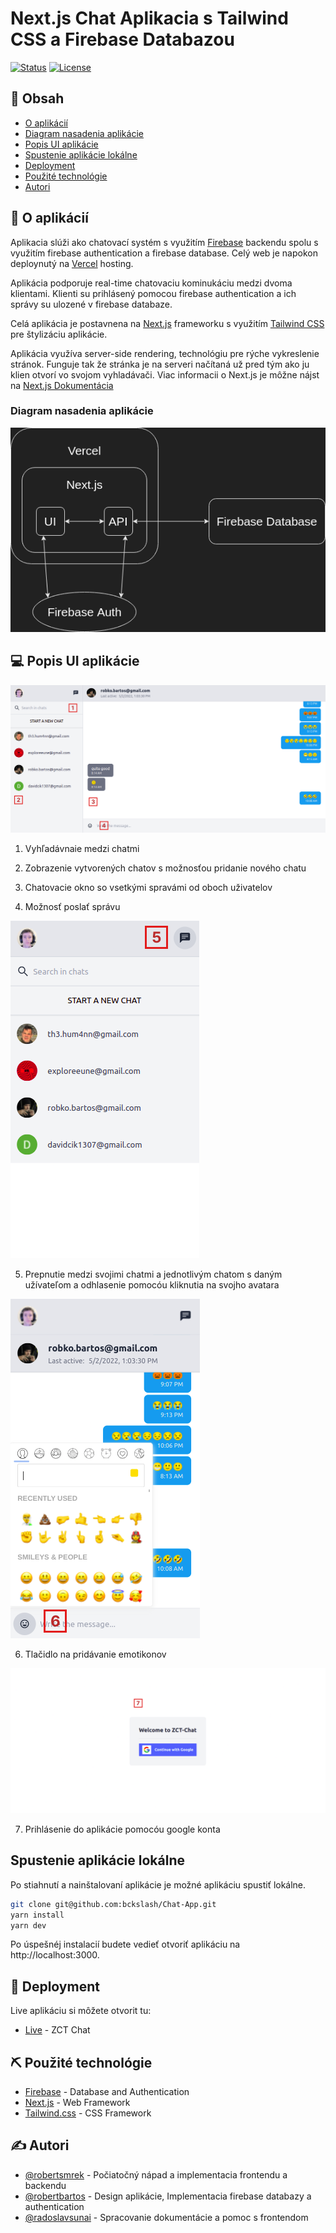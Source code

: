 # Next.js Chat Aplikacia s Tailwind CSS a Firebase Databazou

[![Status](https://img.shields.io/badge/status-active-success.svg)]()
[![License](https://img.shields.io/badge/license-MIT-blue.svg)](/LICENSE)

## 📝 Obsah

-   [O aplikácií ](#about)
-   [Diagram nasadenia aplikácie](#diagram)
-   [Popis UI aplikácie](#ui)
-   [Spustenie aplikácie lokálne](#localhost)
-   [Deployment](#deployment)
-   [Použité technológie](#built_using)
-   [Autori](#authors)

## 🧐 O aplikácií <a name = "about"></a>

Aplikacia slúži ako chatovací systém s využitím [Firebase](https://firebase.google.com/) backendu spolu s využitím firebase authentication a firebase database. Celý web je napokon deploynutý na [Vercel](https://vercel.com/) hosting.

Aplikácia podporuje real-time chatovaciu kominukáciu medzi dvoma klientami. Klienti su prihlásený pomocou firebase authentication a ich správy su ulozené v firebase databaze.

Celá aplikácia je postavnena na [Next.js](https://nextjs.org/) frameworku s využitím [Tailwind CSS](https://tailwindcss.com/) pre štylizáciu aplikácie.

Aplikácia využíva server-side rendering, technológiu pre rýche vykreslenie stránok. Funguje tak že stránka je na serveri načítaná už pred tým ako ju klien otvorí vo svojom vyhladávači. Viac informacii o Next.js je môžne nájst na [Next.js Dokumentácia](https://nextjs.org/docs/basic-features/pages)

### Diagram nasadenia aplikácie <a name = "diagram"></a>

![diagram nasadenia](/public//diagram.png)

## 💻 Popis UI aplikácie <a name = "ui"></a>

![chat page](/public//Chat%201.png)

1.  Vyhľadávnaie medzi chatmi

2.  Zobrazenie vytvorených chatov s možnosťou pridanie nového chatu

3.  Chatovacie okno so vsetkými spravámi od oboch uživatelov

4.  Možnosť poslať správu

![mobile users](/public//Phone%20users.png)

5.  Prepnutie medzi svojimi chatmi a jednotlivým chatom s daným užívateľom a odhlasenie pomocóu kliknutia na svojho avatara

![mobile chat](/public//Phone%20chat.png)

6.  Tlačidlo na pridávanie emotikonov

![login screen](/public//Login%20screen.png)

7.  Prihlásenie do aplikácie pomocóu google konta

## Spustenie aplikácie lokálne <a name = "localhost"></a>

Po stiahnutí a nainštalovaní aplikácie je možné aplikáciu spustiť lokálne.

```bash
git clone git@github.com:bckslash/Chat-App.git
yarn install
yarn dev
```

Po úspešnéj instalacií budete vedieť otvoriť aplikáciu na http://localhost:3000.

## 🚀 Deployment <a name = "deployment"></a>

Live aplikáciu si môžete otvorit tu:

-   [Live](https://zct-chat.vercel.app/) - ZCT Chat

## ⛏️ Použité technológie <a name = "built_using"></a>

-   [Firebase](https://firebase.google.com/) - Database and Authentication
-   [Next.js](https://nextjs.org/) - Web Framework
-   [Tailwind.css](https://tailwindcss.com/) - CSS Framework

## ✍️ Autori <a name = "authors"></a>

-   [@robertsmrek](https://github.com/bckslash) - Počiatočný nápad a implementacia frontendu a backendu
-   [@robertbartos](https://github.com/bhartosh) - Design aplikácie, Implementacia firebase databazy a authentication
-   [@radoslavsunai](https://github.com/bhartosh) - Spracovanie dokumentácie a pomoc s frontendom
